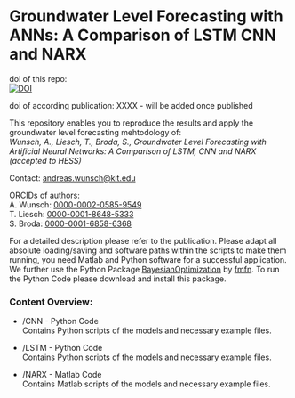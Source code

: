# Groundwater Level Forecasting with ANNs: A Comparison of LSTM CNN and NARX
doi of this repo:  
[![DOI](https://zenodo.org/badge/290500651.svg)](https://zenodo.org/badge/latestdoi/290500651)   

doi of according publication:
XXXX - will be added once published

This repository enables you to reproduce the results and apply the groundwater level forecasting mehtodology of:     
*Wunsch, A., Liesch, T., Broda, S., Groundwater Level Forecasting with Artificial Neural Networks: A Comparison of LSTM, CNN and NARX (accepted to HESS)*

Contact: [andreas.wunsch@kit.edu](andreas.wunsch@kit.edu)

ORCIDs of authors:   
A. Wunsch:  [0000-0002-0585-9549](https://orcid.org/0000-0002-0585-9549)   
T. Liesch:  [0000-0001-8648-5333](https://orcid.org/0000-0001-8648-5333)   
S. Broda:  [0000-0001-6858-6368](https://orcid.org/0000-0001-6858-6368)   

For a detailed description please refer to the publication.
Please adapt all absolute loading/saving and software paths within the scripts to make them running, you need Matlab and Python software for  a successful application. We further use the Python Package [BayesianOptimization](https://github.com/fmfn/BayesianOptimization) by [fmfn](https://github.com/fmfn). To run the Python Code please download and install this package.

### Content Overview:
* /CNN - Python Code   
Contains Python scripts of the models and necessary example files.

* /LSTM - Python Code   
Contains Python scripts of the models and necessary example files.

* /NARX - Matlab Code   
Contains Matlab scripts of the models and necessary example files.
